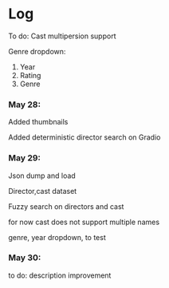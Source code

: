 # Log
To do:
Cast multipersion support

Genre dropdown:
1. Year
2. Rating
3. Genre
### May 28:
Added thumbnails

Added deterministic director search on Gradio

### May 29:
Json dump and load

Director,cast dataset

Fuzzy search on directors and cast

for now cast does not support multiple names

genre, year dropdown, to test

### May 30:
to do: description improvement



